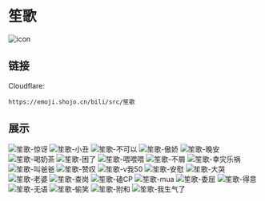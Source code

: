 # 笙歌
![icon](https://emoji.shojo.cn/bili/src/笙歌/icon.png)
## 链接
Cloudflare:
```
https://emoji.shojo.cn/bili/src/笙歌
```
## 展示
![笙歌-惊讶](https://emoji.shojo.cn/bili/src/笙歌/笙歌-惊讶.png)
![笙歌-小丑](https://emoji.shojo.cn/bili/src/笙歌/笙歌-小丑.png)
![笙歌-不可以](https://emoji.shojo.cn/bili/src/笙歌/笙歌-不可以.png)
![笙歌-傲娇](https://emoji.shojo.cn/bili/src/笙歌/笙歌-傲娇.png)
![笙歌-晚安](https://emoji.shojo.cn/bili/src/笙歌/笙歌-晚安.png)
![笙歌-喝奶茶](https://emoji.shojo.cn/bili/src/笙歌/笙歌-喝奶茶.png)
![笙歌-困了](https://emoji.shojo.cn/bili/src/笙歌/笙歌-困了.png)
![笙歌-喂喂喂](https://emoji.shojo.cn/bili/src/笙歌/笙歌-喂喂喂.png)
![笙歌-不屑](https://emoji.shojo.cn/bili/src/笙歌/笙歌-不屑.png)
![笙歌-幸灾乐祸](https://emoji.shojo.cn/bili/src/笙歌/笙歌-幸灾乐祸.png)
![笙歌-叫爸爸](https://emoji.shojo.cn/bili/src/笙歌/笙歌-叫爸爸.png)
![笙歌-赞叹](https://emoji.shojo.cn/bili/src/笙歌/笙歌-赞叹.png)
![笙歌-v我50](https://emoji.shojo.cn/bili/src/笙歌/笙歌-v我50.png)
![笙歌-安慰](https://emoji.shojo.cn/bili/src/笙歌/笙歌-安慰.png)
![笙歌-大哭](https://emoji.shojo.cn/bili/src/笙歌/笙歌-大哭.png)
![笙歌-老婆](https://emoji.shojo.cn/bili/src/笙歌/笙歌-老婆.png)
![笙歌-查岗](https://emoji.shojo.cn/bili/src/笙歌/笙歌-查岗.png)
![笙歌-磕CP](https://emoji.shojo.cn/bili/src/笙歌/笙歌-磕CP.png)
![笙歌-mua](https://emoji.shojo.cn/bili/src/笙歌/笙歌-mua.png)
![笙歌-委屈](https://emoji.shojo.cn/bili/src/笙歌/笙歌-委屈.png)
![笙歌-得意](https://emoji.shojo.cn/bili/src/笙歌/笙歌-得意.png)
![笙歌-无语](https://emoji.shojo.cn/bili/src/笙歌/笙歌-无语.png)
![笙歌-偷笑](https://emoji.shojo.cn/bili/src/笙歌/笙歌-偷笑.png)
![笙歌-附和](https://emoji.shojo.cn/bili/src/笙歌/笙歌-附和.png)
![笙歌-我生气了](https://emoji.shojo.cn/bili/src/笙歌/笙歌-我生气了.png)
